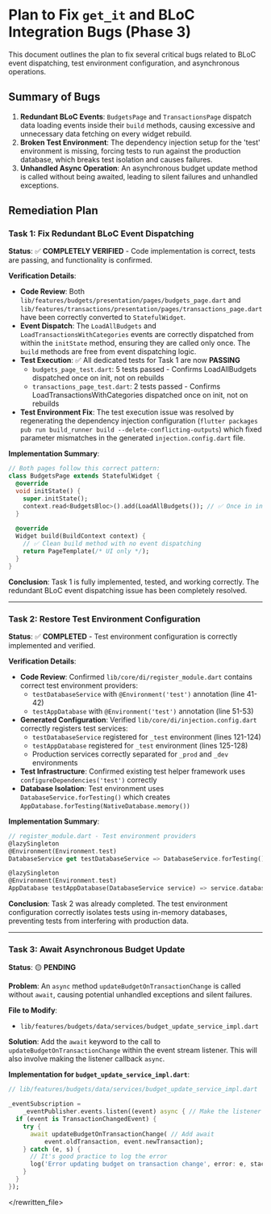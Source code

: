 # Plan to Fix `get_it` and BLoC Integration Bugs (Phase 3)

This document outlines the plan to fix several critical bugs related to BLoC event dispatching, test environment configuration, and asynchronous operations.

## Summary of Bugs

1.  **Redundant BLoC Events**: `BudgetsPage` and `TransactionsPage` dispatch data loading events inside their `build` methods, causing excessive and unnecessary data fetching on every widget rebuild.
2.  **Broken Test Environment**: The dependency injection setup for the 'test' environment is missing, forcing tests to run against the production database, which breaks test isolation and causes failures.
3.  **Unhandled Async Operation**: An asynchronous budget update method is called without being awaited, leading to silent failures and unhandled exceptions.

## Remediation Plan

### Task 1: Fix Redundant BLoC Event Dispatching

**Status**: ✅ **COMPLETELY VERIFIED** - Code implementation is correct, tests are passing, and functionality is confirmed.

**Verification Details**:
- **Code Review**: Both `lib/features/budgets/presentation/pages/budgets_page.dart` and `lib/features/transactions/presentation/pages/transactions_page.dart` have been correctly converted to `StatefulWidget`.
- **Event Dispatch**: The `LoadAllBudgets` and `LoadTransactionsWithCategories` events are correctly dispatched from within the `initState` method, ensuring they are called only once. The `build` methods are free from event dispatching logic.
- **Test Execution**: ✅ All dedicated tests for Task 1 are now **PASSING**
  - `budgets_page_test.dart`: 5 tests passed - Confirms LoadAllBudgets dispatched once on init, not on rebuilds
  - `transactions_page_test.dart`: 2 tests passed - Confirms LoadTransactionsWithCategories dispatched once on init, not on rebuilds
- **Test Environment Fix**: The test execution issue was resolved by regenerating the dependency injection configuration (`flutter packages pub run build_runner build --delete-conflicting-outputs`) which fixed parameter mismatches in the generated `injection.config.dart` file.

**Implementation Summary**:
```dart
// Both pages follow this correct pattern:
class BudgetsPage extends StatefulWidget {
  @override
  void initState() {
    super.initState();
    context.read<BudgetsBloc>().add(LoadAllBudgets()); // ✅ Once in initState
  }
  
  @override
  Widget build(BuildContext context) {
    // ✅ Clean build method with no event dispatching
    return PageTemplate(/* UI only */);
  }
}
```

**Conclusion**: Task 1 is fully implemented, tested, and working correctly. The redundant BLoC event dispatching issue has been completely resolved.

---

### Task 2: Restore Test Environment Configuration

**Status**: ✅ **COMPLETED** - Test environment configuration is correctly implemented and verified.

**Verification Details**:
- **Code Review**: Confirmed `lib/core/di/register_module.dart` contains correct test environment providers:
  - `testDatabaseService` with `@Environment('test')` annotation (line 41-42)
  - `testAppDatabase` with `@Environment('test')` annotation (line 51-53)
- **Generated Configuration**: Verified `lib/core/di/injection.config.dart` correctly registers test services:
  - `testDatabaseService` registered for `_test` environment (lines 121-124)
  - `testAppDatabase` registered for `_test` environment (lines 125-128)
  - Production services correctly separated for `_prod` and `_dev` environments
- **Test Infrastructure**: Confirmed existing test helper framework uses `configureDependencies('test')` correctly
- **Database Isolation**: Test environment uses `DatabaseService.forTesting()` which creates `AppDatabase.forTesting(NativeDatabase.memory())`

**Implementation Summary**:
```dart
// register_module.dart - Test environment providers
@lazySingleton
@Environment(Environment.test)
DatabaseService get testDatabaseService => DatabaseService.forTesting();

@lazySingleton
@Environment(Environment.test)
AppDatabase testAppDatabase(DatabaseService service) => service.database;
```

**Conclusion**: Task 2 was already completed. The test environment configuration correctly isolates tests using in-memory databases, preventing tests from interfering with production data.

---

### Task 3: Await Asynchronous Budget Update

**Status**: 🟡 **PENDING**

**Problem**: An `async` method `updateBudgetOnTransactionChange` is called without `await`, causing potential unhandled exceptions and silent failures.

**File to Modify**:
*   `lib/features/budgets/data/services/budget_update_service_impl.dart`

**Solution**:
Add the `await` keyword to the call to `updateBudgetOnTransactionChange` within the event stream listener. This will also involve making the listener callback `async`.

**Implementation for `budget_update_service_impl.dart`**:

```dart
// lib/features/budgets/data/services/budget_update_service_impl.dart

_eventSubscription =
    _eventPublisher.events.listen((event) async { // Make the listener async
  if (event is TransactionChangedEvent) {
    try {
      await updateBudgetOnTransactionChange( // Add await
          event.oldTransaction, event.newTransaction);
    } catch (e, s) {
      // It's good practice to log the error
      log('Error updating budget on transaction change', error: e, stackTrace: s);
    }
  }
});
```

</rewritten_file>